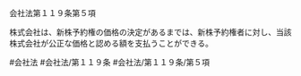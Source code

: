 会社法第１１９条第５項

株式会社は、新株予約権の価格の決定があるまでは、新株予約権者に対し、当該株式会社が公正な価格と認める額を支払うことができる。

#会社法
#会社法/第１１９条
#会社法/第１１９条/第５項
